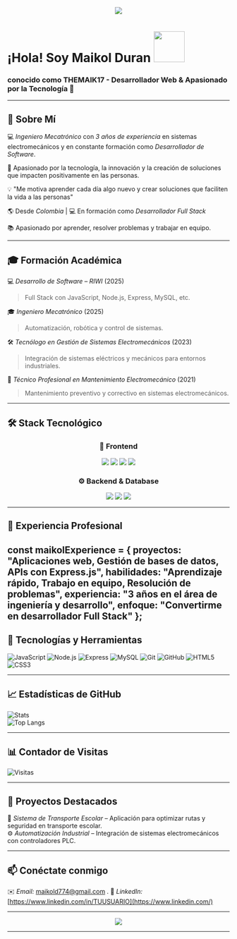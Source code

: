 
<p align="center">
<img src="https://readme-typing-svg.herokuapp.com?font=Fira+Code&size=22&pause=1000&color=00F700&center=true&vCenter=true&width=500&lines=Bienvenido+a+mi+perfil+GitHub!;Ingeniero+Mecatr%C3%B3nico;Desarrollador+de+Software;Apasionado+por+la+tecnolog%C3%ADa">
</p>

<h1>¡Hola! Soy Maikol Duran <img src="https://media.giphy.com/media/hvRJCLFzcasrR4ia7z/giphy.gif" width="70"></h1>
<h3>  conocido como <strong>THEMAIK17</strong> - Desarrollador Web & Apasionado por la Tecnología 🚀</h3>

---

## 📌 Sobre Mí  

💻 *Ingeniero Mecatrónico* con *3 años de experiencia* en sistemas electromecánicos y en constante formación como *Desarrollador de Software*.  

🚀 Apasionado por la tecnología, la innovación y la creación de soluciones que impacten positivamente en las personas. 

💡 "Me motiva aprender cada día algo nuevo y crear soluciones que faciliten la vida a las personas"  

🌎 Desde *Colombia* | 💻 En formación como *Desarrollador Full Stack*  

📚 Apasionado por aprender, resolver problemas y trabajar en equipo.  

---

## 🎓 Formación Académica  

💻 *Desarrollo de Software – RIWI* (2025)  
> Full Stack con JavaScript, Node.js, Express, MySQL, etc.

🎓 *Ingeniero Mecatrónico* (2025)  
> Automatización, robótica y control de sistemas.  

🛠 *Tecnólogo en Gestión de Sistemas Electromecánicos* (2023)  
> Integración de sistemas eléctricos y mecánicos para entornos industriales.  

🔧 *Técnico Profesional en Mantenimiento Electromecánico* (2021)  
> Mantenimiento preventivo y correctivo en sistemas electromecánicos.  
---

## 🛠 Stack Tecnológico  

<h3 align="center"> 🎨 Frontend </h3> 
<p align="center">
  <img src="https://img.shields.io/badge/-HTML5-E34F26?style=flat&logo=html5&logoColor=fff" />
  <img src="https://img.shields.io/badge/-CSS3-1572B6?style=flat&logo=css3&logoColor=fff" />
  <img src="https://img.shields.io/badge/-JavaScript-FFD700?style=flat&logo=javascript&logoColor=000" />
  <img src="https://img.shields.io/badge/-React-61DAFB?style=flat&logo=react&logoColor=000" />
</p>


 <h3 align="center"> ⚙️ Backend & Database </h3>
<p align="center">
  <img src="https://img.shields.io/badge/-Node.js-339933?style=flat&logo=node.js&logoColor=fff" />
  <img src="https://img.shields.io/badge/-Express-000000?style=flat&logo=express&logoColor=fff" />
  <img src="https://img.shields.io/badge/-MySQL-4479A1?style=flat&logo=mysql&logoColor=fff" />
</p>

---

## 💼 Experiencia Profesional

const maikolExperience = {
  proyectos: "Aplicaciones web, Gestión de bases de datos, APIs con Express.js",
  habilidades: "Aprendizaje rápido, Trabajo en equipo, Resolución de problemas",
  experiencia: "3 años en el área de ingeniería y desarrollo",
  enfoque: "Convertirme en desarrollador Full Stack"
};
---


## 🧰 Tecnologías y Herramientas
![JavaScript](https://img.shields.io/badge/-JavaScript-FFD700?style=flat&logo=javascript&logoColor=000)
![Node.js](https://img.shields.io/badge/-Node.js-3C873A?style=flat&logo=node.js&logoColor=fff)
![Express](https://img.shields.io/badge/-Express-000000?style=flat&logo=express)
![MySQL](https://img.shields.io/badge/-MySQL-005C84?style=flat&logo=mysql&logoColor=fff)
![Git](https://img.shields.io/badge/-Git-F1502F?style=flat&logo=git&logoColor=fff)
![GitHub](https://img.shields.io/badge/-GitHub-181717?style=flat&logo=github)
![HTML5](https://img.shields.io/badge/-HTML5-E34F26?style=flat&logo=html5&logoColor=fff)
![CSS3](https://img.shields.io/badge/-CSS3-1572B6?style=flat&logo=css3&logoColor=fff)

---



## 📈 Estadísticas de GitHub  
![Stats](https://github-readme-stats.vercel.app/api?username=THEMAIK17&show_icons=true&theme=radical)  
![Top Langs](https://github-readme-stats.vercel.app/api/top-langs/?username=THEMAIK17&layout=compact&theme=radical)  

---

## 📊 Contador de Visitas  
![Visitas](https://komarev.com/ghpvc/?username=THEMAIK17&label=Visitas&color=blue&style=flat)

---

## 📌 Proyectos Destacados  

🚖 *Sistema de Transporte Escolar* – Aplicación para optimizar rutas y seguridad en transporte escolar.  
⚙️ *Automatización Industrial* – Integración de sistemas electromecánicos con controladores PLC.  

---

## 📫 Conéctate conmigo  

✉️ *Email:* maikold774@gmail.com .
💼 *LinkedIn:* [https://www.linkedin.com/in/TUUSUARIO](https://www.linkedin.com/)  


---

<p align="center">
<img src="https://readme-typing-svg.herokuapp.com?font=Fira+Code&size=22&pause=1000&color=00F700&center=true&vCenter=true&width=500&lines=Bienvenido+a+mi+perfil+GitHub!;Ingeniero+Mecatr%C3%B3nico;Desarrollador+de+Software;Apasionado+por+la+tecnolog%C3%ADa">
</p>

---
